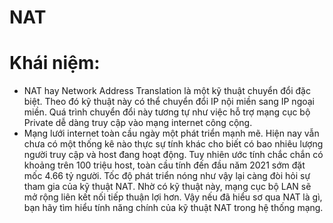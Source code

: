 # NAT
# Khái niệm: 
- NAT hay Network Address Translation là một kỹ thuật chuyển đổi đặc biệt. 
Theo đó kỹ thuật này có thể chuyển đổi IP nội miền sang IP ngoại miền. 
Quá trình chuyển đổi này tương tự như việc hỗ trợ mạng cục bộ Private dễ dàng truy cập vào mạng internet công cộng.
- Mạng lưới internet toàn cầu ngày một phát triển mạnh mẽ.
Hiện nay vẫn chưa có một thống kê nào thực sự tính khác cho biết có bao nhiêu lượng người truy cập và host đang hoạt động.
Tuy nhiên ước tính chắc chắn có khoảng trên 100 triệu host, toàn cầu tính đến đầu năm 2021 sớm đặt mốc 4.66 tỷ người.
Tốc độ phát triển nóng như vậy lại càng đòi hỏi sự tham gia của kỹ thuật NAT.
Nhờ có kỹ thuật này, mạng cục bộ LAN sẽ mở rộng liên kết nối tiếp thuận lợi hơn. 
Vậy nếu đã hiểu sơ qua NAT là gì, bạn hãy tìm hiểu tính năng chính của kỹ thuật NAT trong hệ thống mạng.
